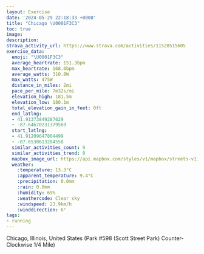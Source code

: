 ```yaml
---
layout: Exercise
date: '2024-05-29 22:18:33 +0000'
title: "Chicago \U0001F3C3"
toc: true
image:
description:
strava_activity_url: https://www.strava.com/activities/11528515605
exercise_data:
  emoji: "\U0001F3C3"
  average_heartrate: 151.3bpm
  max_heartrate: 168.0bpm
  average_watts: 310.8W
  max_watts: 475W
  distance_in_miles: 2mi
  pace_per_mile: 7m32s/mi
  elevation_high: 181.5m
  elevation_low: 180.1m
  total_elevation_gain_in_feet: 0ft
  end_latlng:
  - 41.91373849287629
  - -87.64670231379569
  start_latlng:
  - 41.91209647804499
  - -87.6530613284558
  similar_activities_count: 9
  similar_activities_trend: 0
  mapbox_image_url: https://api.mapbox.com/styles/v1/mapbox/streets-v11/static/path-5+787af2-1.0(e%7Bx~Fnk~uOEoAEUM%5DPS~A_CXe%40Be%40Ho%40%3FuADWIaADCf%40KBoCAkE%3FoBCyA%40q%40Fk%40%40yBAg%40Bm%40Ae%40Kg%40%40UFGDATH%60AGPBHHBFAb%40%40p%40AtBDt%40DNLRNLJBT%3FhAGRIR%5BFYEaDAQGYY%5B%5BA%5BBS%3Fg%40FOJMPGj%40%3Fh%40Ad%40DxADNLRJHPD%7CAEPKX%5DBQ%3FoBCcAGWOSWQ%7D%40AQB_%40JOJGLIb%40%40r%40Cp%40FlAFTHLVPJBzAINKR%5BHW%40e%40IuCIUQSMGKA%5B%3FgAHIDQZEPBf%40CfAHxAJXPLPDzAETOPYDS%3FsBA%7D%40CSEMIKYOo%40G%7BAC_%40M%5DFQCu%40%40e%40Ja%40Ic%40Di%40C%5BD_%40CaABi%40DS%3F%5BDa%40E%7B%40Fa%40Ck%40Hw%40%40KBCDHj%40E~BF%5E%3FN),pin-s-s+e5b22e(-87.65128,41.91171),pin-s-f+89ae00(-87.64484999999993,41.91381000000001)/auto/800x800?access_token=pk.eyJ1Ijoiam9zaGJlY2ttYW4iLCJhIjoiY205eWR2aDd1MWZ6djJrbXc4a3M0bWZleiJ9.XiG9OWkNcZk2QzjJbxLB4A
  weather:
    :temperature: 13.3°C
    :apparent_temperature: 9.4°C
    :precipitation: 0.0mm
    :rain: 0.0mm
    :humidity: 69%
    :weathercode: Clear sky
    :windspeed: 23.9km/h
    :winddirection: 6°
tags:
- running
---
```

Chicago, Illinois, United States (Park #598 (Scott Street Park) Counter-Clockwise 1/4 Mile)

